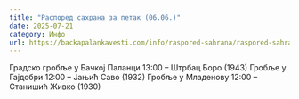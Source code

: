 ```yaml
---
title: "Распоред сахрана за петак (06.06.)"
date: 2025-07-21
category: Инфо
url: https://backapalankavesti.com/info/raspored-sahrana/raspored-sahrana-za-petak-06-06/
---
```


Градско гробље у Бачкој Паланци
13:00 – Штрбац Боро (1943)
Гробље у Гајдобри
12:00 – Јањић Саво (1932)
Гробље у Младенову
12:00 – Станишић Живко (1930)
